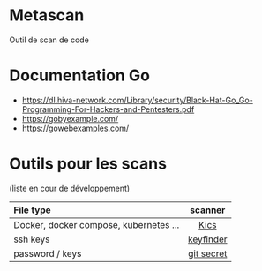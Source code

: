 # Metascan
Outil de scan de code


# Documentation Go

- https://dl.hiva-network.com/Library/security/Black-Hat-Go_Go-Programming-For-Hackers-and-Pentesters.pdf
- https://gobyexample.com/
- https://gowebexamples.com/

# Outils pour les scans

(liste en cour de développement)

| File type | scanner |
| :--- | :---: |
| Docker, docker compose, kubernetes ... | [Kics](https://github.com/Checkmarx/kics)|
| ssh keys | [keyfinder](https://github.com/CERTCC/keyfinder)|
| password / keys | [git secret](https://github.com/awslabs/git-secrets)|
